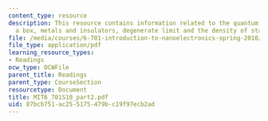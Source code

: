 ```yaml
---
content_type: resource
description: This resource contains information related to the quantum particle in
  a box, metals and insulators, degenerate limit and the density of states.
file: /media/courses/6-701-introduction-to-nanoelectronics-spring-2010/87bcb751ac255175479bc19f97ecb2ad_MIT6_701S10_part2.pdf
file_type: application/pdf
learning_resource_types:
- Readings
ocw_type: OCWFile
parent_title: Readings
parent_type: CourseSection
resourcetype: Document
title: MIT6_701S10_part2.pdf
uid: 87bcb751-ac25-5175-479b-c19f97ecb2ad
---
```

